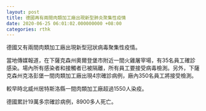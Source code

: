 ```yaml
---
layout: post
title: 德國再有兩間肉類加工廠出現新型肺炎聚集性疫情
date: 2020-06-25 06:01:02.000000000 +08:00
categories: rthk
---
```


德國又有兩間肉類加工廠出現新型冠狀病毒聚集性疫情。

當地傳媒報道，在下薩克森州奧爾登堡市附近一間火雞屠宰場，有35名員工確診感染。場內所有感染者和接觸者已被隔離，所有員工要接受病毒檢測。另外，下薩克森州克洛彭堡一間肉類加工廠出現4宗確診病例，廠內350名員工將接受檢測。

較早時北威州居特斯洛縣一間肉類加工廠超過1550人染疫。

德國累計19萬多宗確診病例，8900多人死亡。
